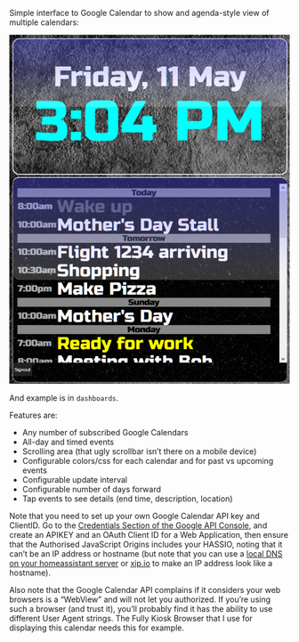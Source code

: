Simple interface to Google Calendar to show and agenda-style view of multiple calendars:

![Example Calendar](images/example-gcal.png)

And example is in `dashboards`.

Features are:

* Any number of subscribed Google Calendars
* All-day and timed events
* Scrolling area (that ugly scrollbar isn’t there on a mobile device)
* Configurable colors/css for each calendar and for past vs upcoming events
* Configurable update interval
* Configurable number of days forward
* Tap events to see details (end time, description, location)

Note that you need to set up your own Google Calendar API key and ClientID. Go to the [Credentials Section of the Google API Console](https://console.developers.google.com/apis/credentials), and create an APIKEY and an OAuth Client ID for a Web Application, then ensure that the Authorised JavaScript Origins includes your HASSIO, noting that it can’t be an IP address or hostname (but note that you can use a [local DNS on your homeassistant server](https://www.home-assistant.io/addons/dnsmasq/) or [xip.io](xip.io) to make an IP address look like a hostname).

Also note that the Google Calendar API complains if it considers your web browsers is a “WebView” and will not let you authorized. If you’re using such a browser (and trust it), you’ll probably find it has the ability to use different User Agent strings. The Fully Kiosk Browser that I use for displaying this calendar needs this for example.